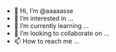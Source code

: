 - 👋 Hi, I’m @aaaaasse
- 👀 I’m interested in ...
- 🌱 I’m currently learning ...
- 💞️ I’m looking to collaborate on ...
- 📫 How to reach me ...

<!---
aaaaasse/aaaaasse is a ✨ special ✨ repository because its `README.md` (this file) appears on your GitHub profile.
You can click the Preview link to take a look at your changes.
--->
